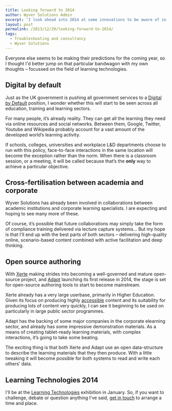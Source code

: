 ```yaml
---
title: Looking forward to 2014
author: Wyver Solutions Admin
excerpt: 'I look ahead into 2014 at some innovations to be aware of in the field of learning technology - focussing on digital by default policies, collaboration between corporate and academic institutions, and open-source authoring tools.'
layout: post
permalink: /2013/12/29/looking-forward-to-2014/
tags:
  - Troubleshooting and consultancy
  - Wyver Solutions
---
```

Everyone else seems to be making their predictions for the coming year, so I thought I'd better jump on that particular bandwagon with my own thoughts &#8211; focussed on the field of learning technologies.

## Digital by default

Just as the UK government is pushing all government services to a <a href="https://www.gov.uk/service-manual/digital-by-default" target="_blank">Digital by Default</a> position, I wonder whether this will start to be seen across all education, training and learning sectors.

For many people, it&#8217;s already reality. They can get all the learning they need via online resources and social networks. Between them, Google, Twitter, Youtube and Wikipedia probably account for a vast amount of the developed world&#8217;s learning activity.

If schools, colleges, universities and workplace L&amp;D departments choose to run with this policy, face-to-face interactions in the same location will become the exception rather than the norm. When there is a classroom session, or a meeting, it will be called because that&#8217;s the **only** way to achieve a particular objective.

## Cross-fertilisation between academia and corporate

Wyver Solutions has already been involved in collaborations between academic institutions and corporate learning specialists. I are expecting and hoping to see many more of these.

Of course, it&#8217;s possible that future collaborations may simply take the form of compliance training delivered via lecture capture systems&#8230; But my hope is that I'll end up with the best parts of both sectors &#8211; delivering high-quality online, scenario-based content combined with active facilitation and deep thinking.

## Open source authoring

With <a href="http://www.xerte.org.uk/" target="_blank">Xerte</a> making strides into becoming a well-governed and mature open-source project, and <a href="https://community.adaptlearning.org/" target="_blank">Adapt</a> launching its first release in 2014, the stage is set for open-source authoring tools to start to become mainstream.

Xerte already has a very large userbase, primarily in Higher Education. Given its focus on producing highly <a href="http://www.w3.org/WAI/users/Overview.html" target="_blank">accessible</a> content and its suitability for producing lots of content very quickly, I can see it beginning to be used on particularly in large public sector programmes.

Adapt has the backing of some major companies in the corporate elearning sector, and already has some impressive demonstration materials. As a means of creating tablet-ready learning materials, with complex interactions, it&#8217;s going to take some beating.

The exciting thing is that both Xerte and Adapt use an open data-structure to describe the learning materials that they then produce. With a little tweaking it will become possible for both systems to read and write each others&#8217; data.

## Learning Technologies 2014

I'll be at the <a href="http://www.learningtechnologies.co.uk/" target="_blank">Learning Technologies</a> exhibition in January. So, if you want to challenge, debate or question anything I've said, <a title="Contact us" href="{{ site.url }}/contact-us/" target="_blank">get in touch</a> to arrange a time and place.
